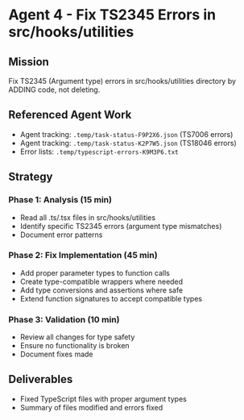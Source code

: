# Agent 4 - Fix TS2345 Errors in src/hooks/utilities

## Mission
Fix TS2345 (Argument type) errors in src/hooks/utilities directory by ADDING code, not deleting.

## Referenced Agent Work
- Agent tracking: `.temp/task-status-F9P2X6.json` (TS7006 errors)
- Agent tracking: `.temp/task-status-K2P7W5.json` (TS18046 errors)
- Error lists: `.temp/typescript-errors-K9M3P6.txt`

## Strategy

### Phase 1: Analysis (15 min)
- Read all .ts/.tsx files in src/hooks/utilities
- Identify specific TS2345 errors (argument type mismatches)
- Document error patterns

### Phase 2: Fix Implementation (45 min)
- Add proper parameter types to function calls
- Create type-compatible wrappers where needed
- Add type conversions and assertions where safe
- Extend function signatures to accept compatible types

### Phase 3: Validation (10 min)
- Review all changes for type safety
- Ensure no functionality is broken
- Document fixes made

## Deliverables
- Fixed TypeScript files with proper argument types
- Summary of files modified and errors fixed
